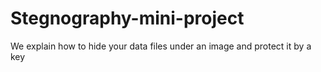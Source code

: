 # Stegnography-mini-project
We explain how to hide your data files under an image and protect it by a key

